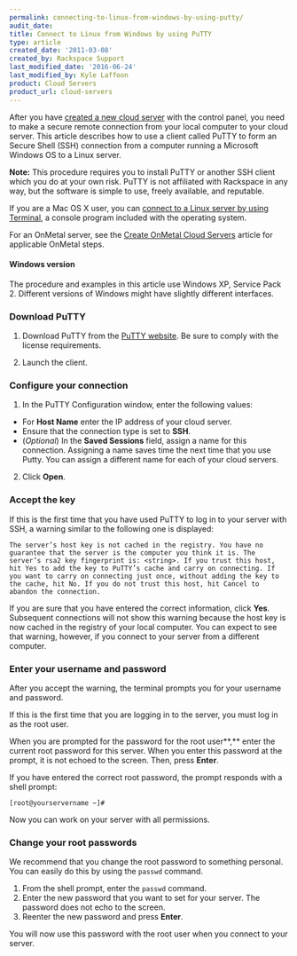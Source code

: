 ```yaml
---
permalink: connecting-to-linux-from-windows-by-using-putty/
audit_date:
title: Connect to Linux from Windows by using PuTTY
type: article
created_date: '2011-03-08'
created_by: Rackspace Support
last_modified_date: '2016-06-24'
last_modified_by: Kyle Laffoon
product: Cloud Servers
product_url: cloud-servers
---
```


After you have [created a new cloud server](/how-to/create-a-cloud-server)
with the control panel, you need to make a secure remote
connection from your local computer to your cloud server. This article
describes how to use a client called PuTTY to form an Secure Shell (SSH)
connection from a computer running a Microsoft Windows OS to a Linux
server.

**Note:** This procedure requires you to install PuTTY or another SSH client
which you do at your own risk. PuTTY is not affiliated with
Rackspace in any way, but the software is simple to use, freely
available, and reputable.

If you are a Mac OS X user, you can [connect to a Linux server by using Terminal](/how-to/connecting-to-linux-from-mac-os-x-by-using-terminal), a
console program included with the operating system.

For an OnMetal server, see the [Create OnMetal Cloud Servers](/how-to/create-onmetal-cloud-servers) article for applicable OnMetal steps.

#### Windows version

The procedure and examples in this article use  Windows XP, Service Pack 2. Different versions of Windows might have slightly different interfaces.

### Download PuTTY

1. Download PuTTY from the
[PuTTY website](http://www.chiark.greenend.org.uk/~sgtatham/putty/ "http://www.chiark.greenend.org.uk/~sgtatham/putty/").
Be sure to comply with the license requirements.

2. Launch the client.

### Configure your connection

1. In the PuTTY Configuration window, enter the following values:

-   For **Host Name** enter the IP address of your cloud server.
-   Ensure that the connection type is set to **SSH**.
-   (*Optional*) In the **Saved Sessions** field, assign a name for
    this connection.  Assigning a name saves time the next time that you use
    Putty.  You can assign a different name for each of your cloud servers.

2. Click **Open**.

### Accept the key

If this is the first time that you have used PuTTY to log in to your
server with SSH, a warning similar to the following one is displayed:

`The server’s host key is not cached in the registry. You have no guarantee
that the server is the computer you think it is. The server’s rsa2 key
fingerprint is: <string>. If you trust this host, hit Yes to add the key to
PuTTY’s cache and carry on connecting. If you want to carry on connecting just
once, without adding the key to the cache, hit No. If you do not trust this
host, hit Cancel to abandon the connection.`

If you are sure that you have entered the correct information, click
**Yes**.
Subsequent connections will not show this warning because the host key
is now cached in the registry of your local computer.  You can expect to
see that warning, however, if you connect to your server from a
different computer.

### Enter your username and password

After you accept the warning, the terminal prompts you for your username
and password.

If this is the first time that you are logging in to the server, you
must log in as the root user.

When you are prompted for the password for the root user**,** enter the
current root password for this server. When you enter this password at
the prompt, it is not echoed to the screen.  Then, press **Enter**.

If you have entered the correct root password, the prompt responds with
a shell prompt:

    [root@yourservername ~]#

Now you can work on your server with all permissions.

### Change your root passwords

We recommend that you change the root password to something personal.
 You can easily do this by using the `passwd` command.

1.  From the shell prompt, enter the `passwd` command.
2.  Enter the new password that you want to set for your server.  The
    password does not echo to the screen.
3.  Reenter the new password and press **Enter**.

You will now use this password with the root user when you connect
to your server.
